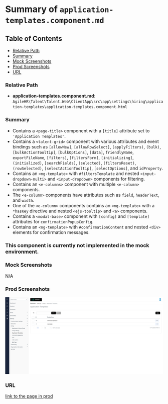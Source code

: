 # Summary of `application-templates.component.md`

## Table of Contents

-   [Relative Path](#relative-path)
-   [Summary](#summary)
-   [Mock Screenshots](#mock-screenshots)
-   [Prod Screenshots](#prod-screenshots)
-   [URL](#url)

### Relative Path

-   **application-templates.component.md**: `AgileHR\Talent\Talent.Web\ClientApp\src\app\settings\hiring\application-templates\application-templates.component.html`

### Summary

-   Contains a `<page-title>` component with a `[title]` attribute set to `'Application Templates'`.
-   Contains a `<talent-grid>` component with various attributes and event bindings such as `[allowNew]`, `[allowRowSelect]`, `(applyFilters)`, `(bulk)`, `[bulkActionTooltip]`, `[bulkOptions]`, `[data]`, `friendlyName`, `exportFileName`, `[filters]`, `[filtersForm]`, `[initializing]`, `(initialized)`, `[searchFields]`, `(selected)`, `(filtersReset)`, `(rowSelected)`, `[selectActionTooltip]`, `[selectOptions]`, and `idProperty`.
-   Contains an `<ng-template>` with `#filtersTemplate` and nested `<input-dropdown-multi>` and `<input-dropdown>` components for filtering.
-   Contains an `<e-columns>` component with multiple `<e-column>` components.
-   The `<e-column>` components have attributes such as `field`, `headerText`, and `width`.
-   One of the `<e-column>` components contains an `<ng-template>` with a `*hasKey` directive and nested `<ejs-tooltip>` and `<a>` components.
-   Contains a `<modal-base>` component with `[config]` and `[template]` attributes for `confirmationPopupConfig`.
-   Contains an `<ng-template>` with `#confirmationContent` and nested `<div>` elements for confirmation messages.

### This component is currently not implemented in the mock environment.

### Mock Screenshots

N/A

### Prod Screenshots

![Prod Screenshot](./application-templates-prod.png)

### URL

[link to the page in prod](https://piedpiper.agilehr.net/core/settings/hiring/applicationtemplates)
